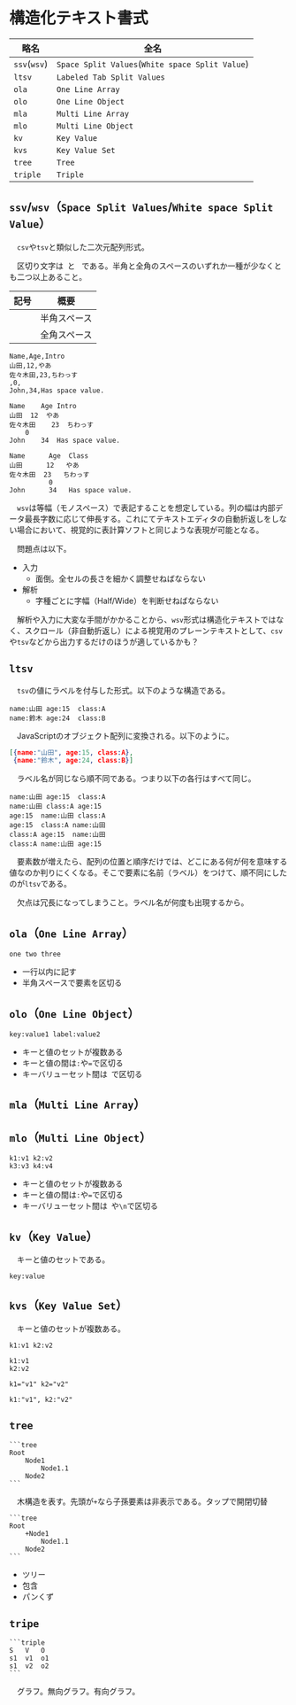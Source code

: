 # 構造化テキスト書式

略名|全名
----|----
`ssv`(`wsv`)|`Space Split Values`(`White space Split Value`)
`ltsv`|`Labeled Tab Split Values`
`ola`|`One Line Array`
`olo`|`One Line Object`
`mla`|`Multi Line Array`
`mlo`|`Multi Line Object`
`kv`|`Key Value`
`kvs`|`Key Value Set`
`tree`|`Tree`
`triple`|`Triple`

## `ssv`/`wsv`（`Space Split Values`/`White space Split Value`）

　`csv`や`tsv`と類似した二次元配列形式。

　区切り文字は` `と`　`である。半角と全角のスペースのいずれか一種が少なくとも二つ以上あること。

記号|概要
----|----
` `|半角スペース
`　`|全角スペース

```csv
Name,Age,Intro
山田,12,やあ
佐々木田,23,ちわっす
,0,
John,34,Has space value.
```
```tsv
Name	Age	Intro
山田	12	やあ
佐々木田	23	ちわっす
	0	
John	34	Has space value.
```
```wsv
Name      Age  Class
山田      12   やあ
佐々木田  23   ちわっす
          0    
John      34   Has space value.
```

　`wsv`は等幅（モノスペース）で表記することを想定している。列の幅は内部データ最長字数に応じて伸長する。これにてテキストエディタの自動折返しをしない場合において、視覚的に表計算ソフトと同じような表現が可能となる。

　問題点は以下。

* 入力
    * 面倒。全セルの長さを細かく調整せねばならない
* 解析
    * 字種ごとに字幅（Half/Wide）を判断せねばならない

　解析や入力に大変な手間がかかることから、`wsv`形式は構造化テキストではなく、スクロール（非自動折返し）による視覚用のプレーンテキストとして、`csv`や`tsv`などから出力するだけのほうが適しているかも？


## `ltsv`

　`tsv`の値にラベルを付与した形式。以下のような構造である。

```ltsv
name:山田	age:15	class:A
name:鈴木	age:24	class:B
```

　JavaScriptのオブジェクト配列に変換される。以下のように。

```json
[{name:"山田", age:15, class:A},
 {name:"鈴木", age:24, class:B}]
```

　ラベル名が同じなら順不同である。つまり以下の各行はすべて同じ。

```ltsv
name:山田	age:15	class:A
name:山田	class:A	age:15
age:15	name:山田	class:A
age:15	class:A	name:山田
class:A	age:15	name:山田
class:A	name:山田	age:15
```

　要素数が増えたら、配列の位置と順序だけでは、どこにある何が何を意味する値なのか判りにくくなる。そこで要素に名前（ラベル）をつけて、順不同にしたのが`ltsv`である。

　欠点は冗長になってしまうこと。ラベル名が何度も出現するから。

## `ola`（`One Line Array`）

```
one two three
```

* 一行以内に記す
* 半角スペースで要素を区切る

## `olo`（`One Line Object`）

```
key:value1 label:value2
```

* キーと値のセットが複数ある
* キーと値の間は`:`や`=`で区切る
* キーバリューセット間は` `で区切る

## `mla`（`Multi Line Array`）
## `mlo`（`Multi Line Object`）

```
k1:v1 k2:v2
k3:v3 k4:v4
```

* キーと値のセットが複数ある
* キーと値の間は`:`や`=`で区切る
* キーバリューセット間は` `や`\n`で区切る

## `kv`（`Key Value`）

　キーと値のセットである。

```
key:value
```

## `kvs`（`Key Value Set`）

　キーと値のセットが複数ある。

```
k1:v1 k2:v2
```
```
k1:v1
k2:v2
```
```
k1="v1" k2="v2"
```
```
k1:"v1", k2:"v2"
```

## `tree`

````javel
```tree
Root
    Node1
        Node1.1
    Node2
```
````

　木構造を表す。先頭が`+`なら子孫要素は非表示である。タップで開閉切替

````javel
```tree
Root
    +Node1
        Node1.1
    Node2
```
````

* ツリー
* 包含
* パンくず

## `tripe`

````javel
```triple
S	V	O
s1	v1	o1
s1	v2	o2
```
````

　グラフ。無向グラフ。有向グラフ。

